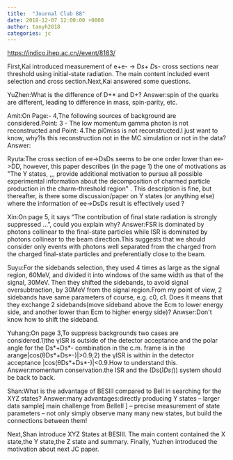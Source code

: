```yaml
---
title:  "Journal Club 88"
date: 2018-12-07 12:00:00 +0800
author: tanyh2018
categories: jc
---
```


<https://indico.ihep.ac.cn//event/8183/>

First,Kai introduced measurement of e+e- -> D*s+ D*s- cross sections near threshold using initial-state radiation. The main content included event selection and cross section.Next,Kai answered some questions.

YuZhen:What is the difference of D+* and D+?
Answer:spin of the quarks are different, leading to difference in mass, spin-parity, etc.

Amit:On Page:- 4,The following sources of background are considered.Point: 3 - The low momentum gamma photon is not reconstructed and Point: 4.The pi0miss is not reconstructed.I just want to know, why?Is this reconstruction not in the MC simulation or not in the data?
Answer:

Ryuta:The cross section of ee->DsDs seems to be one order lower than ee->DD, however, this paper describes (in the page 1) the one of motivations as "The Y states, ,,, provide additional motivation to pursue all possible experimental information about the decomposition of charmed particle production in the charm-threshold region" . This description is fine, but thereafter, is there some discussion/paper on Y states (or anything else) where the information of ee->DsDs result is effectively used ?

Xin:On page 5, it says “The contribution of final state radiation is strongly suppressed …”, could you explain why?
Answer:FSR is dominated by photons collinear to the final-state particles while ISR is dominated by photons collinear to the beam direction.This suggests that we should consider only events with photons well separated from the charged from the charged final-state particles and preferentially close to the beam.


Suyu:For the sidebands selection, they used 4 times as large as the signal region, 60MeV, and divided it into windows of the same width as that of the signal, 30MeV. Then they shifted the sidebands, to avoid signal oversubtraction, by 30MeV from the signal region.From my point of view, 2 sidebands have same parameters of course, e.g. c0, c1. Does it means that they exchange 2 sidebands(move sideband above the Ecm to lower energy side, and another lower than Ecm to higher energy side)?
Anwser:Don't know how to shift the sideband.

Yuhang:On page 3,To suppress backgrounds two cases are considered.1)the γISR is outside of the detector acceptance and the polar angle for the Ds*+Ds*- combination in the c.m. frame is in the arange|cos(θDs*+Ds*-)|>0.9;2) the γISR is within in the detector acceptance |cos(θDs*+Ds*-)|<0.9.How to understand this. 
Answer:momentum conservation.the ISR and the (Ds(*)Ds(*)) system should be back to back.

Shan:What is the advantage of BESIII compared to Bell in searching for the XYZ states?
Answer:many advantages:directly producing Y states – larger data sample[ main challenge from BelleII ] – precise measurement of state parameters – not only simply observe many many new states, but build the connections between them!

Next,Shan introduce XYZ States at BESIII. The main content contained the X state,the Y state,the Z state and summary. Finally, Yuzhen introduced the motivation about next JC paper.
